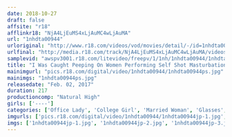 ```yaml
---
date: 2018-10-27
draft: false
affsite: "r18"
afflinkr18: "NjA4LjEuMS4xLjAuMC4wLjAuMA"
url: "1nhdta00944"
urloriginal: "http://www.r18.com/videos/vod/movies/detail/-/id=1nhdta00944"
urlfinal: "http://media.r18.com/track/NjA4LjEuMS4xLjAuMC4wLjAuMA/videos/vod/movies/detail/-/id=1nhdta00944"
samplevid: "awspv3001.r18.com/litevideo/freepv/1/1nh/1nhdta00944/1nhdta00944_dmb_w.mp4"
title: "I Was Caught Peeping On Women Performing Self Shot Masturbation At The Hot Springs Bath, And I Thought I Was In Trouble... But Then They Asked Me To Film Them In POV Sex"
mainimgurl: "pics.r18.com/digital/video/1nhdta00944/1nhdta00944ps.jpg"
mainimgs: "1nhdta00944ps.jpg"
releasedate: "Feb. 02, 2017"
duration: 217
productioncomp: "Natural High"
girls: ['----']
categories: ['Office Lady', 'College Girl', 'Married Woman', 'Glasses', 'Variety', 'Other Fetishes', 'Hot Spring', 'Masturbation', 'Gonzo', 'Hi-Def']
imgurls: ['pics.r18.com/digital/video/1nhdta00944/1nhdta00944jp-1.jpg', 'pics.r18.com/digital/video/1nhdta00944/1nhdta00944jp-2.jpg', 'pics.r18.com/digital/video/1nhdta00944/1nhdta00944jp-3.jpg', 'pics.r18.com/digital/video/1nhdta00944/1nhdta00944jp-4.jpg', 'pics.r18.com/digital/video/1nhdta00944/1nhdta00944jp-5.jpg', 'pics.r18.com/digital/video/1nhdta00944/1nhdta00944jp-6.jpg', 'pics.r18.com/digital/video/1nhdta00944/1nhdta00944jp-7.jpg', 'pics.r18.com/digital/video/1nhdta00944/1nhdta00944jp-8.jpg', 'pics.r18.com/digital/video/1nhdta00944/1nhdta00944jp-9.jpg', 'pics.r18.com/digital/video/1nhdta00944/1nhdta00944jp-10.jpg', 'pics.r18.com/digital/video/1nhdta00944/1nhdta00944jp-11.jpg', 'pics.r18.com/digital/video/1nhdta00944/1nhdta00944jp-12.jpg', 'pics.r18.com/digital/video/1nhdta00944/1nhdta00944jp-13.jpg', 'pics.r18.com/digital/video/1nhdta00944/1nhdta00944jp-14.jpg', 'pics.r18.com/digital/video/1nhdta00944/1nhdta00944jp-15.jpg', 'pics.r18.com/digital/video/1nhdta00944/1nhdta00944jp-16.jpg', 'pics.r18.com/digital/video/1nhdta00944/1nhdta00944jp-17.jpg', 'pics.r18.com/digital/video/1nhdta00944/1nhdta00944jp-18.jpg', 'pics.r18.com/digital/video/1nhdta00944/1nhdta00944jp-19.jpg', 'pics.r18.com/digital/video/1nhdta00944/1nhdta00944jp-20.jpg']
imgs: ['1nhdta00944jp-1.jpg', '1nhdta00944jp-2.jpg', '1nhdta00944jp-3.jpg', '1nhdta00944jp-4.jpg', '1nhdta00944jp-5.jpg', '1nhdta00944jp-6.jpg', '1nhdta00944jp-7.jpg', '1nhdta00944jp-8.jpg', '1nhdta00944jp-9.jpg', '1nhdta00944jp-10.jpg', '1nhdta00944jp-11.jpg', '1nhdta00944jp-12.jpg', '1nhdta00944jp-13.jpg', '1nhdta00944jp-14.jpg', '1nhdta00944jp-15.jpg', '1nhdta00944jp-16.jpg', '1nhdta00944jp-17.jpg', '1nhdta00944jp-18.jpg', '1nhdta00944jp-19.jpg', '1nhdta00944jp-20.jpg']
---
```

